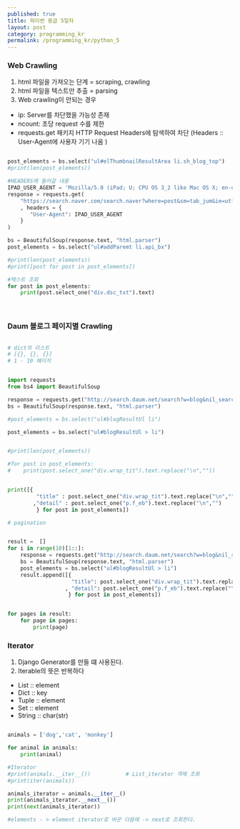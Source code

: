 ```yaml
---
published: true
title: 파이썬 중급 5일차
layout: post
category: programming_kr
permalink: /programming_kr/python_5
---
```


### Web Crawling

1. html 파일을 가져오는 단계 = scraping, crawling
2. html 파일을 텍스트만 추출  = parsing
3. Web crawling이 안되는 경우
- ip: Server를 차단했을 가능성 존재
- ncount: 초당 request 수를 제한
- requests.get 패키지 HTTP Request Headers에 탐색하여 차단 (Headers :: User-Agent에 사용자 기기 나옴 )

``` python

post_elements = bs.select("ul#elThumbnailResultArea li.sh_blog_top")
#print(len(post_elements))

#HEADERS에 들어갈 내용
IPAD_USER_AGENT = 'Mozilla/5.0 (iPad; U; CPU OS 3_2 like Mac OS X; en-us) AppleWebKit/531.21.10 (KHTML, like Gecko) Version/4.0.4 Mobile/7B334b Safari/531.21.10'
response = requests.get(
    "https://search.naver.com/search.naver?where=post&sm=tab_jum&ie=utf8&query=%ED%8C%8C%EC%9D%B4%EC%8D%AC"
    , headers = {
       "User-Agent": IPAD_USER_AGENT
    }
)

bs = BeautifulSoup(response.text, "html.parser")
post_elements = bs.select("ul#addParemt li.api_bx")

#print(len(post_elements))
#print([post for post in post_elements])

#텍스트 조회
for post in post_elements:
    print(post.select_one("div.dsc_txt").text)

```

<br>

### Daum 블로그 페이지별 Crawling 

``` python

# dict의 리스트
# [{}, {}, {}]
# 1 - 10 페이지


import requests
from bs4 import BeautifulSoup

response = requests.get("http://search.daum.net/search?w=blog&nil_search=btn&DA=NTB&enc=utf8&q=%ED%8C%8C%EC%9D%B4%EC%8D%AC")
bs = BeautifulSoup(response.text, "html.parser")

#post_elements = bs.select("ul#blogResultUl li")

post_elements = bs.select("ul#blogResultUl > li")


#print(len(post_elements))

#for post in post_elements:
#    print(post.select_one("div.wrap_tit").text.replace("\n",""))


print([{
         "title" : post.select_one("div.wrap_tit").text.replace("\n","")
        ,"detail" : post.select_one("p.f_eb").text.replace("\n","")
         } for post in post_elements])

# pagination


result =  []
for i in range(10)[1::]:
    response = requests.get("http://search.daum.net/search?w=blog&nil_search=btn&DA=PGD&enc=utf8&q=%ED%8C%8C%EC%9D%B4%EC%8D%AC&page={page}&m=board".format(page=i))
    bs = BeautifulSoup(response.text, "html.parser")
    post_elements = bs.select("ul#blogResultUl > li")
    result.append([{
                    "title": post.select_one("div.wrap_tit").text.replace("\n", "")
                  , "detail": post.select_one("p.f_eb").text.replace("\n", "")
                   } for post in post_elements])


for pages in result:
    for page in pages:
        print(page)

```


### Iterator 

1. Django Generator를 만들 떄 사용된다. 
2. Iterable의 뜻은 반복하다 

- List :: element
- Dict :: key
- Tuple :: element
- Set :: element
- String :: char(str) 

```python

animals = ['dog','cat', 'monkey']

for animal in animals:
    print(animal)

#Iterator
#print(animals.__iter__())           # List_iterator 객체 조회
#print(iter(animals))

animals_iterator = animals.__iter__()
print(animals_iterator.__next__())
print(next(animals_iterator))

#elements - > element iterator로 바꾼 다음에 -> next로 조회한다.

```


